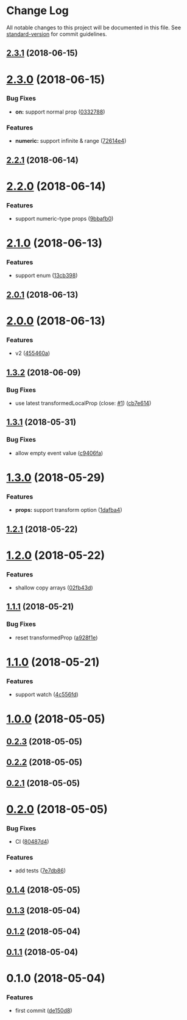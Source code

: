 # Change Log

All notable changes to this project will be documented in this file. See [standard-version](https://github.com/conventional-changelog/standard-version) for commit guidelines.

<a name="2.3.1"></a>
## [2.3.1](https://github.com/fjc0k/vue-messenger/compare/v2.3.0...v2.3.1) (2018-06-15)



<a name="2.3.0"></a>
# [2.3.0](https://github.com/fjc0k/vue-messenger/compare/v2.2.1...v2.3.0) (2018-06-15)


### Bug Fixes

* **on:** support normal prop ([0332788](https://github.com/fjc0k/vue-messenger/commit/0332788))


### Features

* **numeric:** support infinite & range ([72614e4](https://github.com/fjc0k/vue-messenger/commit/72614e4))



<a name="2.2.1"></a>
## [2.2.1](https://github.com/fjc0k/vue-messenger/compare/v2.2.0...v2.2.1) (2018-06-14)



<a name="2.2.0"></a>
# [2.2.0](https://github.com/fjc0k/vue-messenger/compare/v2.1.0...v2.2.0) (2018-06-14)


### Features

* support numeric-type props ([9bbafb0](https://github.com/fjc0k/vue-messenger/commit/9bbafb0))



<a name="2.1.0"></a>
# [2.1.0](https://github.com/fjc0k/vue-messenger/compare/v2.0.1...v2.1.0) (2018-06-13)


### Features

* support enum ([13cb398](https://github.com/fjc0k/vue-messenger/commit/13cb398))



<a name="2.0.1"></a>
## [2.0.1](https://github.com/fjc0k/vue-messenger/compare/v2.0.0...v2.0.1) (2018-06-13)



<a name="2.0.0"></a>
# [2.0.0](https://github.com/fjc0k/vue-messenger/compare/v1.3.2...v2.0.0) (2018-06-13)


### Features

* v2 ([455460a](https://github.com/fjc0k/vue-messenger/commit/455460a))



<a name="1.3.2"></a>
## [1.3.2](https://github.com/fjc0k/vue-messenger/compare/v1.3.1...v1.3.2) (2018-06-09)


### Bug Fixes

* use latest transformedLocalProp (close: [#1](https://github.com/fjc0k/vue-messenger/issues/1)) ([cb7e614](https://github.com/fjc0k/vue-messenger/commit/cb7e614))



<a name="1.3.1"></a>
## [1.3.1](https://github.com/fjc0k/vue-messenger/compare/v1.3.0...v1.3.1) (2018-05-31)


### Bug Fixes

* allow empty event value ([c9406fa](https://github.com/fjc0k/vue-messenger/commit/c9406fa))



<a name="1.3.0"></a>
# [1.3.0](https://github.com/fjc0k/vue-messenger/compare/v1.2.1...v1.3.0) (2018-05-29)


### Features

* **props:** support transform option ([1dafba4](https://github.com/fjc0k/vue-messenger/commit/1dafba4))



<a name="1.2.1"></a>
## [1.2.1](https://github.com/fjc0k/vue-messenger/compare/v1.2.0...v1.2.1) (2018-05-22)



<a name="1.2.0"></a>
# [1.2.0](https://github.com/fjc0k/vue-messenger/compare/v1.1.1...v1.2.0) (2018-05-22)


### Features

* shallow copy arrays ([02fb43d](https://github.com/fjc0k/vue-messenger/commit/02fb43d))



<a name="1.1.1"></a>
## [1.1.1](https://github.com/fjc0k/vue-messenger/compare/v1.1.0...v1.1.1) (2018-05-21)


### Bug Fixes

* reset transformedProp ([a928f1e](https://github.com/fjc0k/vue-messenger/commit/a928f1e))



<a name="1.1.0"></a>
# [1.1.0](https://github.com/fjc0k/vue-messenger/compare/v1.0.0...v1.1.0) (2018-05-21)


### Features

* support watch ([4c556fd](https://github.com/fjc0k/vue-messenger/commit/4c556fd))



<a name="1.0.0"></a>
# [1.0.0](https://github.com/fjc0k/vue-messenger/compare/v0.2.3...v1.0.0) (2018-05-05)



<a name="0.2.3"></a>
## [0.2.3](https://github.com/fjc0k/vue-messenger/compare/v0.2.2...v0.2.3) (2018-05-05)



<a name="0.2.2"></a>
## [0.2.2](https://github.com/fjc0k/vue-messenger/compare/v0.2.1...v0.2.2) (2018-05-05)



<a name="0.2.1"></a>
## [0.2.1](https://github.com/fjc0k/vue-messenger/compare/v0.2.0...v0.2.1) (2018-05-05)



<a name="0.2.0"></a>
# [0.2.0](https://github.com/fjc0k/vue-messenger/compare/v0.1.4...v0.2.0) (2018-05-05)


### Bug Fixes

* CI ([80487d4](https://github.com/fjc0k/vue-messenger/commit/80487d4))


### Features

* add tests ([7e7db86](https://github.com/fjc0k/vue-messenger/commit/7e7db86))



<a name="0.1.4"></a>
## [0.1.4](https://github.com/fjc0k/vue-messenger/compare/v0.1.3...v0.1.4) (2018-05-05)



<a name="0.1.3"></a>
## [0.1.3](https://github.com/fjc0k/vue-messenger/compare/v0.1.2...v0.1.3) (2018-05-04)



<a name="0.1.2"></a>
## [0.1.2](https://github.com/fjc0k/vue-messenger/compare/v0.1.1...v0.1.2) (2018-05-04)



<a name="0.1.1"></a>
## [0.1.1](https://github.com/fjc0k/vue-messenger/compare/v0.1.0...v0.1.1) (2018-05-04)



<a name="0.1.0"></a>
# 0.1.0 (2018-05-04)


### Features

* first commit ([de150d8](https://github.com/fjc0k/vue-messenger/commit/de150d8))
